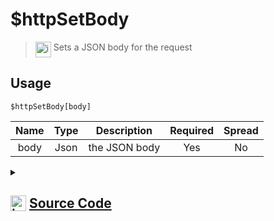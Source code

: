 # $httpSetBody
> <img align="top" src="https://upload.wikimedia.org/wikipedia/commons/thumb/e/e4/Infobox_info_icon.svg/160px-Infobox_info_icon.svg.png?20150409153300" alt="image" width="25" height="auto"> Sets a JSON body for the request
## Usage
```
$httpSetBody[body]
```
| Name | Type | Description | Required | Spread
| :---: | :---: | :---: | :---: | :---: |
body | Json | the JSON body | Yes | No
<details>
<summary>
    
## <img align="top" src="https://cdn4.iconfinder.com/data/icons/iconsimple-logotypes/512/github-512.png" alt="image" width="25" height="auto">  [Source Code](https://github.com/tryforge/ForgeScript-V2/blob/main/src/native/httpSetBody.ts)
    
</summary>
    
```ts
import { ArgType, NativeFunction } from "../structures/NativeFunction"
import { Return } from "../structures/Return"

export default new NativeFunction({
    name: "$httpSetBody",
    version: "1.0.0",
    description: "Sets a JSON body for the request",
    args: [
        {
            name: "body",
            description: "the JSON body",
            rest: false,
            required: true,
            type: ArgType.Json,
        },
    ],
    unwrap: true,
    brackets: true,
    execute(ctx, [json]) {
        ctx.http.body = JSON.stringify(json)
        return Return.success()
    },
})

```
    
</details>
